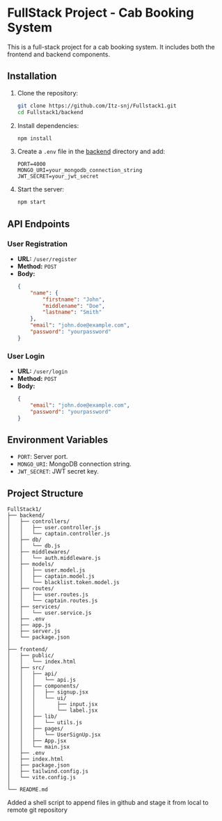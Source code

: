 # FullStack Project - Cab Booking System

This is a full-stack project for a cab booking system. It includes both the frontend and backend components.

## Installation

1. Clone the repository:
    ```bash
    git clone https://github.com/Itz-snj/Fullstack1.git
    cd Fullstack1/backend
    ```

2. Install dependencies:
    ```bash
    npm install
    ```

3. Create a `.env` file in the [backend](http://_vscodecontentref_/0) directory and add:
    ```properties
    PORT=4000
    MONGO_URI=your_mongodb_connection_string
    JWT_SECRET=your_jwt_secret
    ```

4. Start the server:
    ```bash
    npm start
    ```

## API Endpoints

### User Registration
- **URL:** `/user/register`
- **Method:** `POST`
- **Body:**
    ```json
    {
        "name": {
            "firstname": "John",
            "middlename": "Doe",
            "lastname": "Smith"
        },
        "email": "john.doe@example.com",
        "password": "yourpassword"
    }
    ```

### User Login
- **URL:** `/user/login`
- **Method:** `POST`
- **Body:**
    ```json
    {
        "email": "john.doe@example.com",
        "password": "yourpassword"
    }
    ```

## Environment Variables

- `PORT`: Server port.
- `MONGO_URI`: MongoDB connection string.
- `JWT_SECRET`: JWT secret key.

## Project Structure

```
FullStack1/
├── backend/
│   ├── controllers/
│   │   ├── user.controller.js
│   │   └── captain.controller.js
│   ├── db/
│   │   └── db.js
│   ├── middlewares/
│   │   └── auth.middleware.js
│   ├── models/
│   │   ├── user.model.js
│   │   ├── captain.model.js
│   │   └── blacklist.token.model.js
│   ├── routes/
│   │   ├── user.routes.js
│   │   └── captain.routes.js
│   ├── services/
│   │   └── user.service.js
│   ├── .env
│   ├── app.js
│   ├── server.js
│   └── package.json
│
├── frontend/
│   ├── public/
│   │   └── index.html
│   ├── src/
│   │   ├── api/
│   │   │   └── api.js
│   │   ├── components/
│   │   │   ├── signup.jsx
│   │   │   └── ui/
│   │   │       ├── input.jsx
│   │   │       └── label.jsx
│   │   ├── lib/
│   │   │   └── utils.js
│   │   ├── pages/
│   │   │   └── UserSignUp.jsx
│   │   ├── App.jsx
│   │   └── main.jsx
│   ├── .env
│   ├── index.html
│   ├── package.json
│   ├── tailwind.config.js
│   └── vite.config.js
│
└── README.md
```


Added a shell script to append files in github and stage it from local to remote git repository